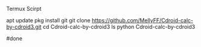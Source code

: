 Termux Scirpt

apt update
pkg install git
git clone https://github.com/MellyFF/Cdroid-calc-by-cdroid3.git
cd Cdroid-calc-by-cdroid3
ls
python Cdroid-calc-by-cdroid3

#done
